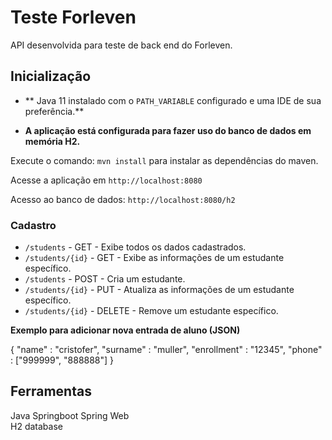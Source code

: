 # Teste Forleven

API desenvolvida para teste de back end do Forleven.

## Inicialização
- ** Java 11 instalado com o `PATH_VARIABLE` configurado e uma IDE de sua preferência.**

- **A aplicação está configurada para fazer uso do banco de dados em memória H2.**

Execute o comando: `mvn install` para instalar as dependências do maven.

Acesse a aplicação em `http://localhost:8080`

Acesso ao banco de dados: `http://localhost:8080/h2`

### Cadastro

- `/students` - GET - Exibe todos os dados cadastrados.
- `/students/{id}` - GET - Exibe as informações de um estudante específico.
- `/students` - POST - Cria um estudante.
- `/students/{id}` - PUT - Atualiza as informações de um estudante específico.
- `/students/{id}` - DELETE - Remove um estudante específico.

**Exemplo para adicionar nova entrada de aluno (JSON)**

{ "name" : "cristofer",
"surname" : "muller",
"enrollment" : "12345",
"phone" : ["999999", "888888"] }

## Ferramentas

Java
Springboot
Spring Web   
H2 database
